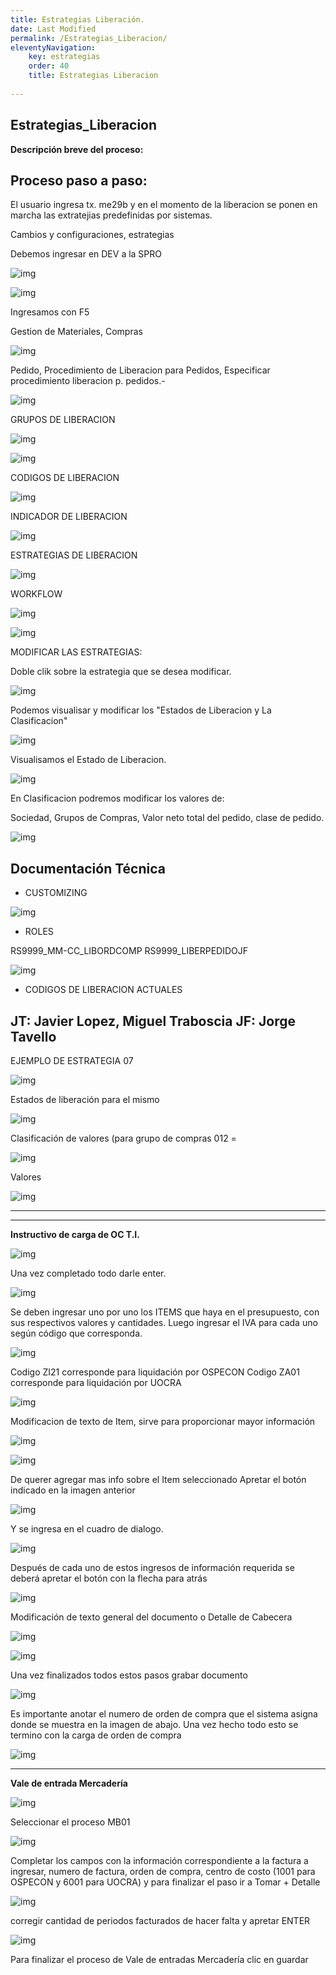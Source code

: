 ```yaml
---
title: Estrategias Liberación.
date: Last Modified
permalink: /Estrategias_Liberacion/
eleventyNavigation:
    key: estrategias
    order: 40
    title: Estrategias Liberacion
   
---
```


## **Estrategias_Liberacion**


**Descripción breve del proceso:**

## Proceso paso a paso:

El usuario ingresa tx. me29b y en el momento de la liberacion se ponen en marcha las extratejias predefinidas por sistemas.

Cambios y configuraciones, estrategias 

Debemos ingresar en DEV a la SPRO

![img](../content/images/Estrategias_Liberacion/edl1.jpg)

![img](../content/images/Estrategias_Liberacion/edl2.jpg)

Ingresamos con F5

Gestion de Materiales, Compras

![img](../content/images/Estrategias_Liberacion/edl3.jpg)

Pedido, Procedimiento de Liberacion para Pedidos, Especificar procedimiento liberacion p. pedidos.-

![img](../content/images/Estrategias_Liberacion/edl4.jpg)

GRUPOS DE LIBERACION

![img](../content/images/Estrategias_Liberacion/edl5.jpg)

![img](../content/images/Estrategias_Liberacion/edl6.jpg)

CODIGOS DE LIBERACION

![img](../content/images/Estrategias_Liberacion/edl7.jpg)

INDICADOR DE LIBERACION

![img](../content/images/Estrategias_Liberacion/edl8.jpg)

ESTRATEGIAS DE LIBERACION

![img](../content/images/Estrategias_Liberacion/edl9.jpg)

WORKFLOW

![img](../content/images/Estrategias_Liberacion/edl10.jpg)

![img](../content/images/Estrategias_Liberacion/edl11.jpg)

MODIFICAR LAS ESTRATEGIAS:

Doble clik sobre la estrategia que se desea modificar.

![img](../content/images/Estrategias_Liberacion/edl12.jpg)

Podemos visualisar y modificar los "Estados de Liberacion y La Clasificacion"

![img](../content/images/Estrategias_Liberacion/edl13.jpg)

Visualisamos el Estado de Liberacion.

![img](../content/images/Estrategias_Liberacion/edl14.jpg)

En Clasificacion podremos modificar los valores de:

Sociedad, Grupos de Compras, Valor neto total del pedido, clase de pedido.

![img](../content/images/Estrategias_Liberacion/edl15.jpg)



## Documentación Técnica

* CUSTOMIZING

![img](../content/images/Estrategias_Liberacion/edl16.jpg)

* ROLES

RS9999_MM-CC_LIBORDCOMP
RS9999_LIBERPEDIDOJF

![img](../content/images/Estrategias_Liberacion/edl17.jpg)

* CODIGOS DE LIBERACION ACTUALES

JT: Javier Lopez, Miguel Traboscia
JF: Jorge Tavello 
----------------------------------

 EJEMPLO DE ESTRATEGIA 07 

![img](../content/images/Estrategias_Liberacion/edl18.jpg)

Estados de liberación para el mismo

![img](../content/images/Estrategias_Liberacion/edl19.jpg)

Clasificación de valores 
(para grupo de compras 012 =

![img](../content/images/Estrategias_Liberacion/edl20.jpg)

Valores

![img](../content/images/Estrategias_Liberacion/edl21.jpg)


---------------------------------------------------------------------
---------------------------------------------------------------------

**Instructivo de carga de OC T.I.**

![img](../content/images/Estrategias_Liberacion/oc1.jpg)

Una vez completado todo darle enter.

![img](../content/images/Estrategias_Liberacion/oc2.jpg)

Se deben ingresar uno por uno los ITEMS que haya en el presupuesto, con sus respectivos valores y cantidades. Luego ingresar el IVA para cada uno según código que corresponda.

![img](../content/images/Estrategias_Liberacion/oc3.jpg)

Codigo ZI21 corresponde para liquidación por OSPECON
Codigo ZA01 corresponde para liquidación por UOCRA

![img](../content/images/Estrategias_Liberacion/oc4.jpg)

Modificacion de texto de Item, sirve para proporcionar mayor información

![img](../content/images/Estrategias_Liberacion/oc5.jpg)

![img](../content/images/Estrategias_Liberacion/oc6.jpg)

De querer agregar mas info sobre el Item seleccionado 
Apretar el botón indicado en la imagen anterior

![img](../content/images/Estrategias_Liberacion/oc7.jpg)

Y se ingresa en el cuadro de dialogo.

![img](../content/images/Estrategias_Liberacion/oc8.jpg)

Después de cada uno de estos ingresos de información requerida se deberá apretar el botón con la flecha para atrás

![img](../content/images/Estrategias_Liberacion/oc9.jpg)

Modificación de texto general del documento o Detalle de Cabecera

![img](../content/images/Estrategias_Liberacion/oc10.jpg)

![img](../content/images/Estrategias_Liberacion/oc11.jpg)

Una vez finalizados todos estos pasos grabar documento

![img](../content/images/Estrategias_Liberacion/oc12.jpg)

Es importante anotar el numero de orden de compra que el sistema asigna donde se muestra en la imagen de abajo. Una vez hecho todo esto se termino con la carga de orden de compra

![img](../content/images/Estrategias_Liberacion/oc13.jpg)

--------------------------------------------------------------

**Vale de entrada Mercadería**

![img](../content/images/Estrategias_Liberacion/vale1.jpg)

Seleccionar el proceso MB01

![img](../content/images/Estrategias_Liberacion/vale2.jpg)

Completar los campos con la información correspondiente a la factura a ingresar, numero de factura, orden de compra, centro de costo (1001 para OSPECON y 6001 para UOCRA) y para finalizar el paso ir a Tomar + Detalle

![img](../content/images/Estrategias_Liberacion/vale3.jpg)

corregir cantidad de periodos facturados de hacer falta y apretar ENTER

![img](../content/images/Estrategias_Liberacion/vale4.jpg)

Para finalizar el proceso de Vale de entradas Mercadería clic en guardar 
